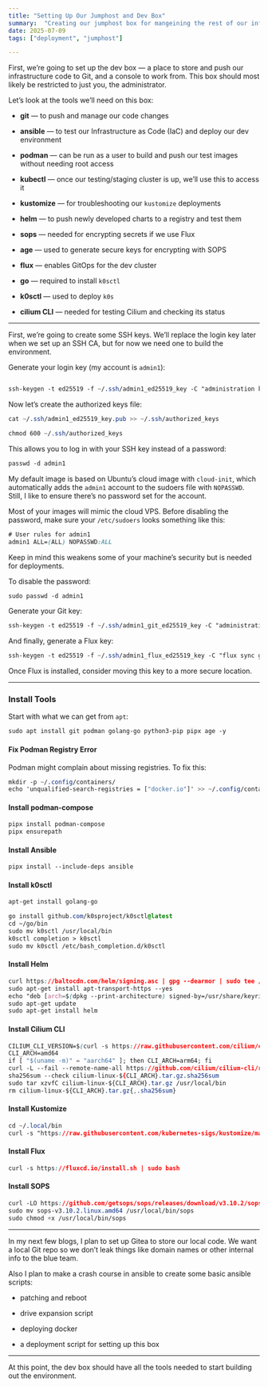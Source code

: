 ```yaml
---
title: "Setting Up Our Jumphost and Dev Box"
summary:  "Creating our jumphost box for mangeining the rest of our infrastrucutre and use for basic development for our images"
date: 2025-07-09
tags: ["deployment", "jumphost"]

---
```

First, we’re going to set up the dev box — a place to store and push our infrastructure code to Git, and a console to work from. This box should most likely be restricted to just you, the administrator.

Let’s look at the tools we’ll need on this box:

- **git** — to push and manage our code changes
    
- **ansible** — to test our Infrastructure as Code (IaC) and deploy our dev environment
    
- **podman** — can be run as a user to build and push our test images without needing root access
    
- **kubectl** — once our testing/staging cluster is up, we’ll use this to access it
    
- **kustomize** — for troubleshooting our `kustomize` deployments
    
- **helm** — to push newly developed charts to a registry and test them
    
- **sops** — needed for encrypting secrets if we use Flux
    
- **age** — used to generate secure keys for encrypting with SOPS
    
- **flux** — enables GitOps for the dev cluster
    
- **go** — required to install `k0sctl`
    
- **k0sctl** — used to deploy `k0s`
    
- **cilium CLI** — needed for testing Cilium and checking its status
    

---

First, we’re going to create some SSH keys. We’ll replace the login key later when we set up an SSH CA, but for now we need one to build the environment.

Generate your login key (my account is `admin1`):

```css

ssh-keygen -t ed25519 -f ~/.ssh/admin1_ed25519_key -C "administration key"

```

Now let’s create the authorized keys file:

```css
cat ~/.ssh/admin1_ed25519_key.pub >> ~/.ssh/authorized_keys

chmod 600 ~/.ssh/authorized_keys
```

This allows you to log in with your SSH key instead of a password:

```css
passwd -d admin1
```

My default image is based on Ubuntu’s cloud image with `cloud-init`, which automatically adds the `admin1` account to the sudoers file with `NOPASSWD`. Still, I like to ensure there’s no password set for the account.

Most of your images will mimic the cloud VPS. Before disabling the password, make sure your `/etc/sudoers` looks something like this:

```css
# User rules for admin1
admin1 ALL=(ALL) NOPASSWD:ALL
```

Keep in mind this weakens some of your machine’s security but is needed for deployments.

To disable the password:

```css
sudo passwd -d admin1
```

Generate your Git key:

```css
ssh-keygen -t ed25519 -f ~/.ssh/admin1_git_ed25519_key -C "administration git key"
```

And finally, generate a Flux key:

```css
ssh-keygen -t ed25519 -f ~/.ssh/admin1_flux_ed25519_key -C "flux sync git key"
```

Once Flux is installed, consider moving this key to a more secure location.

---

### Install Tools

Start with what we can get from `apt`:

```css
sudo apt install git podman golang-go python3-pip pipx age -y
```

#### Fix Podman Registry Error

Podman might complain about missing registries. To fix this:

```css
mkdir -p ~/.config/containers/
echo 'unqualified-search-registries = ["docker.io"]' >> ~/.config/containers/registries.conf
```

#### Install podman-compose

```css
pipx install podman-compose
pipx ensurepath
```

#### Install Ansible

```css
pipx install --include-deps ansible
```

#### Install k0sctl

```css
apt-get install golang-go

go install github.com/k0sproject/k0sctl@latest
cd ~/go/bin
sudo mv k0sctl /usr/local/bin
k0sctl completion > k0sctl
sudo mv k0sctl /etc/bash_completion.d/k0sctl
```

#### Install Helm

```css
curl https://baltocdn.com/helm/signing.asc | gpg --dearmor | sudo tee /usr/share/keyrings/helm.gpg > /dev/null
sudo apt-get install apt-transport-https --yes
echo "deb [arch=$(dpkg --print-architecture) signed-by=/usr/share/keyrings/helm.gpg] https://baltocdn.com/helm/stable/debian/ all main" | sudo tee /etc/apt/sources.list.d/helm-stable-debian.list
sudo apt-get update
sudo apt-get install helm
```

#### Install Cilium CLI

```css
CILIUM_CLI_VERSION=$(curl -s https://raw.githubusercontent.com/cilium/cilium-cli/main/stable.txt)
CLI_ARCH=amd64
if [ "$(uname -m)" = "aarch64" ]; then CLI_ARCH=arm64; fi
curl -L --fail --remote-name-all https://github.com/cilium/cilium-cli/releases/download/${CILIUM_CLI_VERSION}/cilium-linux-${CLI_ARCH}.tar.gz{,.sha256sum}
sha256sum --check cilium-linux-${CLI_ARCH}.tar.gz.sha256sum
sudo tar xzvfC cilium-linux-${CLI_ARCH}.tar.gz /usr/local/bin
rm cilium-linux-${CLI_ARCH}.tar.gz{,.sha256sum}
```

#### Install Kustomize

```css
cd ~/.local/bin
curl -s "https://raw.githubusercontent.com/kubernetes-sigs/kustomize/master/hack/install_kustomize.sh" | bash
```

#### Install Flux

```css
curl -s https://fluxcd.io/install.sh | sudo bash
```

#### Install SOPS

```css
curl -LO https://github.com/getsops/sops/releases/download/v3.10.2/sops-v3.10.2.linux.amd64
sudo mv sops-v3.10.2.linux.amd64 /usr/local/bin/sops
sudo chmod +x /usr/local/bin/sops
```

---

 
    

In my next few blogs,  I plan to set up Gitea to store our local code. We want a local Git repo so we don’t leak things like domain names or other internal info to the blue team.

Also I plan to make a crash course in ansible to create some basic ansible scripts:


- patching and reboot
    
- drive expansion script
    
- deploying docker

- a deployment script for setting up this box

---
At this point, the dev box should have all the tools needed to start building out the environment.

